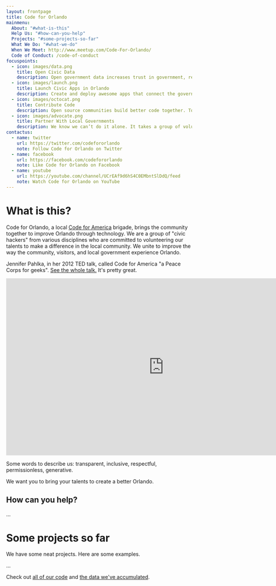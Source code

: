 ```yaml
---
layout: frontpage
title: Code for Orlando
mainmenu:
  About: "#what-is-this"
  Help Us: "#how-can-you-help"
  Projects: "#some-projects-so-far"
  What We Do: "#what-we-do"
  When We Meet: http://www.meetup.com/Code-For-Orlando/
  Code of Conduct: /code-of-conduct
focuspoints:
  - icon: images/data.png
    title: Open Civic Data
    description: Open government data increases trust in government, reduces friction in processes, and leads to economic development. Civic data does not free itself. It needs you to liberate it.
  - icon: images/launch.png
    title: Launch Civic Apps in Orlando
    description: Create and deploy awesome apps that connect the government to citizens. As civic hackers we can change the way our city and residents uses web and mobile software to operate.
  - icon: images/octocat.png
    title: Contribute Code
    description: Open source communities build better code together. Together with other Code for America cities we can build better apps by contributing all our code to the Code for America repositories.
  - icon: images/advocate.png
    title: Partner With Local Governments
    description: We know we can’t do it alone. It takes a group of volunteers working with our local cities and governments to make an impact.
contactus:
  - name: twitter
    url: https://twitter.com/codefororlando
    note: Follow Code for Orlando on Twitter
  - name: facebook
    url: https://facebook.com/codefororlando
    note: Like Code for Orlando on Facebook
  - name: youtube
    url: https://youtube.com/channel/UCrEAf9d6hS4C0EMbntSlDdQ/feed
    note: Watch Code for Orlando on YouTube
---
```


What is this?
=============

Code for Orlando, a local 
[Code for America](https://www.codeforamerica.org/about/values/) brigade,
brings the community together to improve Orlando through technology. We are a
group of "civic hackers" from various disciplines who are committed to
volunteering our talents to make a difference in the local community. We unite
to improve the way the community, visitors, and local government experience
Orlando.

Jennifer Pahlka, in her 2012 TED talk, called Code for America "a
Peace Corps for geeks". 
<span class="videoframe"><a href="http://www.ted.com/talks/jennifer_pahlka_coding_a_better_government">See the whole talk.</a> It's pretty great.</span><!--this shows up only when narrow screen -->

<iframe class="videoframe" src="https://embed-ssl.ted.com/talks/jennifer_pahlka_coding_a_better_government.html" width="854" height="480" frameborder="0" scrolling="no" webkitAllowFullScreen mozallowfullscreen allowFullScreen></iframe><!-- this shows up only on wide screen -->

Some words to describe us:  transparent, inclusive, respectful, permissionless,
generative.

We want you to bring your talents to create a better Orlando.

How can you help?
-----------------

...


Some projects so far
====================

We have some neat projects. Here are some examples.

...

Check out [all of our code](https://github.com/cforlando/) and [the
data we've accumulated](https://brigades.opendatanetwork.com/brigade?brigade=Code%20for%20Orlando).
